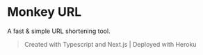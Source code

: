 # Monkey URL

A fast & simple URL shortening tool.

> Created with Typescript and Next.js
> | Deployed with Heroku
